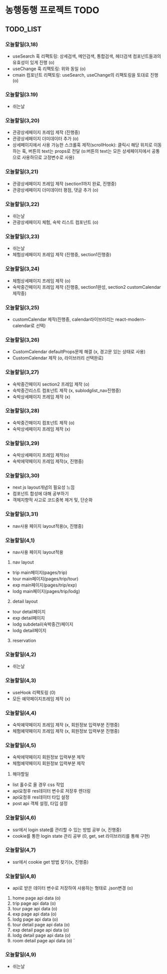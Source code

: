 # 농행동행 프로젝트 TODO

## TODO_LIST

### 오늘할일(3,18)

- useSearch 훅 리팩토링: 상세검색, 메인검색, 통합검색, 헤더검색 컴포넌트들과의 유효성이 있게 진행 (o)
- useChange 훅 리팩토링: 위와 동일 (o)
- cmain 컴포넌트 리팩토링: useSearch, useChange의 리팩토링을 토대로 진행 (o)

### 오늘할일(3.19)

- 쉬는날

### 오늘할일(3,20)

- 관광상세페이지 프레임 제작 (진행중)
- 관광상세페이지 더미데이터 추가 (o)
- 상세페이지에서 사용 가능한 스크롤훅 제작(scrollHook): 클릭시 해당 위치로 이동하는 훅, 버튼의 text는 props로 전달 (o:버튼의 text는 모든 상세페이지에서 공통으로 사용하므로 고정변수로 사용)

### 오늘할일(3,21)

- 관광상세페이지 프레임 제작 (section1까지 완료, 진행중)
- 관광상세페이지 더미데이터 평점, 댓글 추가 (o)

### 오늘할일(3,22)

- 쉬는날
- 관광상세페이지 체험, 숙박 리스트 컴포넌트 (o)

### 오늘할일(3,23)

- 쉬는날
- 체험상세페이지 프레임 제작 (진행중, section1진행중)

### 오늘할일(3,24)

- 체험상세페이지 프레임 제작 (o)
- 숙박중간페이지 프레임 제작 (진행중, section1완성, section2 customCalendar 제작중)

### 오늘할일(3,25)

- customCalendar 제작(진행중, calendar라이브러리는 react-modern-calendar로 선택)

### 오늘할일(3,26)

- CustomCalendar defaultProps문제 해결 (x, 경고문 있는 상태로 사용)
- CustomCalendar 제작 (o, 라이브러리 선택완료)

### 오늘할일(3,27)

- 숙박중간페이지 section2 프레임 제작 (o)
- 숙박중간리스트 컴포넌트 제작 (x, sublodglist_nav진행중)
- 숙박상세페이지 프레임 제작 (x)

### 오늘할일(3,28)

- 숙박중간페이지 컴포넌트 제작 (o)
- 숙박상세페이지 프레임 제작 (x)

### 오늘할일(3,29)

- 숙박상세페이지 프레임 제작(o)
- 숙박에약페이지 프레임 제작(x, 진행중)

### 오늘할일(3,30)

- next js layout개념의 필요성 느낌
- 컴포넌트 합성에 대해 공부하기
- 객체지향적 사고로 코드중복 제거 및, 단순화

### 오늘할일(3,31)

- nav사용 페이지 layout적용(x, 진행중)

### 오늘할일(4,1)

- nav사용 페이지 layout적용

1. nav layout

- trip main페이지(pages/trip)
- tour main페이지(pages/trip/tour)
- exp main페이지(pages/trip/exp)
- lodg main페이지(pages/trip/lodg)

2. detail layout

- tour detail페이지
- exp detail페이지
- lodg subdetail(숙박중간)페이지
- lodg detail페이지

3. reservation

### 오늘할일(4,2)

- 쉬는날

### 오늘할일(4,3)

- useHook 리팩토링 (0)
- 모든 예약페이지프레임 제작 (x)

### 오늘할일(4,4)

- 숙박예약페이지 프레임 제작 (x, 회원정보 입력부분 진행중)
- 체험예약페이지 프레임 제작 (x, 회원정보 입력부분 진행중)

### 오늘할일(4,5)

- 숙박에약페이지 회원정보 입력부분 제작
- 체험예약페이지 회원정보 입력부분 제작

1. 해야할일

- list 홀수로 올 경우 css 작업
- api요청후 res데이터 변수로 저장후 렌더링
- api요청후 res데이터 타입 설정
- post api 객체 설정, 타입 설정

### 오늘할일(4,6)

- ssr에서 login state를 관리할 수 있는 방법 공부 (x, 진행중)
- cookie를 통한 login state 관리 공부 (0, get, set 라이브러리를 통해 구현)

### 오늘할일(4,7)

- ssr에서 cookie get 방법 찾기(x, 진행중)

### 오늘할일(4,8)

- api로 받은 데이터 변수로 저장하여 사용하는 형태로 .json변경 (o)

1. home page api data (o)
2. trip page api data (o)
3. tour page api data (o)
4. exp page api data (o)
5. lodg page api data (o)
6. tour detail page api data (o)
7. exp detail page api data (o)
8. lodg detail page api data (o)
9. room detail page api data (o)
   `

### 오늘할일(4,9)

- 쉬는날
